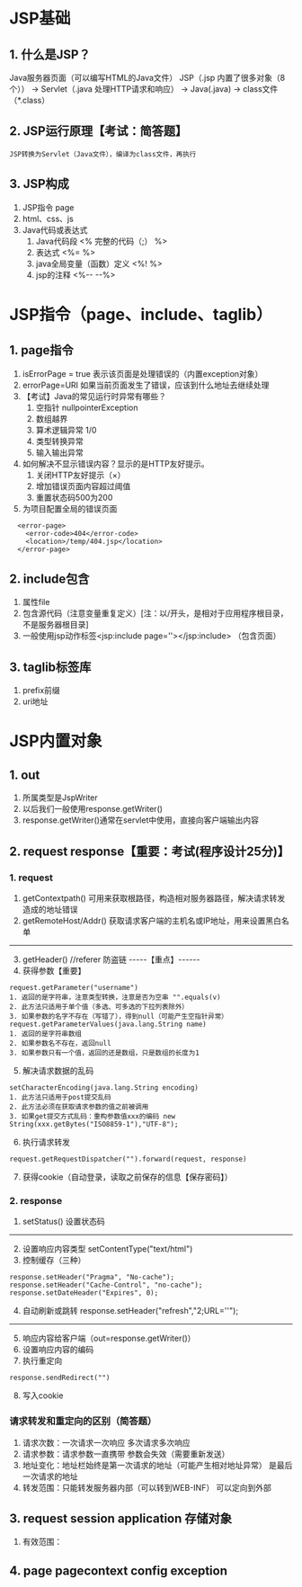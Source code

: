 # JSP基础
## 1. 什么是JSP？
Java服务器页面（可以编写HTML的Java文件）
JSP（.jsp 内置了很多对象（8个）） → Servlet（.java 处理HTTP请求和响应） → Java(.java) → class文件（*.class）
## 2. JSP运行原理【考试：简答题】
	JSP转换为Servlet（Java文件），编译为class文件，再执行
## 3. JSP构成
1. JSP指令 page
2. html、css、js
3. Java代码或表达式
	1. Java代码段  <%  完整的代码（;）  %>
	2. 表达式  <%=   %>
	3. java全局变量（函数）定义  <%!    %>
	4. jsp的注释  <%--   --%>
# JSP指令（page、include、taglib）
## 1. page指令
1. isErrorPage = true 表示该页面是处理错误的（内置exception对象）
2. errorPage=URI 如果当前页面发生了错误，应该到什么地址去继续处理
3. 【考试】Java的常见运行时异常有哪些？
	1. 空指针 nullpointerException
	2. 数组越界
	3. 算术逻辑异常 1/0
	4. 类型转换异常
	5. 输入输出异常
4. 如何解决不显示错误内容？显示的是HTTP友好提示。
	1. 关闭HTTP友好提示（×）
	2. 增加错误页面内容超过阈值
	3. 重置状态码500为200
5. 为项目配置全局的错误页面
```
  <error-page>
  	<error-code>404</error-code>
  	<location>/temp/404.jsp</location>
  </error-page>
```
## 2. include包含 
1. 属性file
2. 包含源代码（注意变量重复定义）[注：以/开头，是相对于应用程序根目录，不是服务器根目录]
3. 一般使用jsp动作标签<jsp:include page=''></jsp:include> （包含页面）
## 3. taglib标签库
1. prefix前缀
2. uri地址
# JSP内置对象
## 1. out
1. 所属类型是JspWriter
2. 以后我们一般使用response.getWriter()
3. response.getWriter()通常在servlet中使用，直接向客户端输出内容
## 2. request response【重要：考试(程序设计25分)】
### 1. request
1. getContextpath() 可用来获取根路径，构造相对服务器路径，解决请求转发造成的地址错误
2. getRemoteHost/Addr() 获取请求客户端的主机名或IP地址，用来设置黑白名单
------------
3. getHeader() //referer 防盗链
-----【重点】------
4. 获得参数【重要】
```
request.getParameter("username")
1. 返回的是字符串，注意类型转换，注意是否为空串 "".equals(v)
2. 此方法只适用于单个值（多选、可多选的下拉列表除外）
3. 如果参数的名字不存在（写错了），得到null（可能产生空指针异常）
request.getParameterValues​(java.lang.String name)
1. 返回的是字符串数组
2. 如果参数名不存在，返回null
3. 如果参数只有一个值，返回的还是数组，只是数组的长度为1

```
5. 解决请求数据的乱码
```
setCharacterEncoding​(java.lang.String encoding)
1. 此方法只适用于post提交乱码
2. 此方法必须在获取请求参数的值之前被调用
3. 如果get提交方式乱码：重构参数值xxx的编码 new String(xxx.getBytes("ISO8859-1"),"UTF-8");
```
6. 执行请求转发
```
request.getRequestDispatcher("").forward(request, response)
```
7. 获得cookie（自动登录，读取之前保存的信息【保存密码】）
### 2. response
1. setStatus() 设置状态码
------------------
2. 设置响应内容类型 setContentType("text/html")
3. 控制缓存（三种）
```
response.setHeader("Pragma", "No-cache");
response.setHeader("Cache-Control", "no-cache");
response.setDateHeader("Expires", 0);	
```
4. 自动刷新或跳转 response.setHeader("refresh","2;URL=''");
---------------------------------
5. 响应内容给客户端（out=response.getWriter()）
6. 设置响应内容的编码
7. 执行重定向
```
response.sendRedirect("")
```
8. 写入cookie
### 请求转发和重定向的区别（简答题）
1. 请求次数：一次请求一次响应		多次请求多次响应
2. 请求参数：请求参数一直携带		参数会失效（需要重新发送）
3. 地址变化：地址栏始终是第一次请求的地址（可能产生相对地址异常）	是最后一次请求的地址
4. 转发范围：只能转发服务器内部（可以转到WEB-INF）	可以定向到外部
## 3. request session application 存储对象
1. 有效范围：

## 4. page pagecontext config exception

